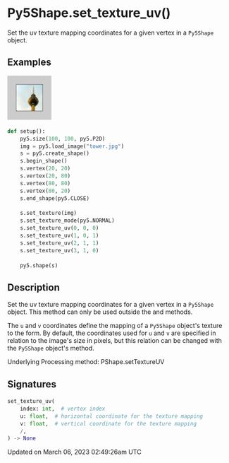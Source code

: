 # Py5Shape.set_texture_uv()

Set the uv texture mapping coordinates for a given vertex in a `Py5Shape` object.

## Examples

<div class="example-table">

<div class="example-row"><div class="example-cell-image">

![example picture for set_texture_uv()](/images/reference/Py5Shape_set_texture_uv_0.png)

</div><div class="example-cell-code">

```python
def setup():
    py5.size(100, 100, py5.P2D)
    img = py5.load_image("tower.jpg")
    s = py5.create_shape()
    s.begin_shape()
    s.vertex(20, 20)
    s.vertex(20, 80)
    s.vertex(80, 80)
    s.vertex(80, 20)
    s.end_shape(py5.CLOSE)

    s.set_texture(img)
    s.set_texture_mode(py5.NORMAL)
    s.set_texture_uv(0, 0, 0)
    s.set_texture_uv(1, 0, 1)
    s.set_texture_uv(2, 1, 1)
    s.set_texture_uv(3, 1, 0)

    py5.shape(s)
```

</div></div>

</div>

## Description

Set the uv texture mapping coordinates for a given vertex in a `Py5Shape` object. This method can only be used outside the [](py5shape_begin_shape) and [](py5shape_end_shape) methods.

The `u` and `v` coordinates define the mapping of a `Py5Shape` object's texture to the form. By default, the coordinates used for `u` and `v` are specified in relation to the image's size in pixels, but this relation can be changed with the `Py5Shape` object's [](py5shape_set_texture_mode) method.

Underlying Processing method: PShape.setTextureUV

## Signatures

```python
set_texture_uv(
    index: int,  # vertex index
    u: float,  # horizontal coordinate for the texture mapping
    v: float,  # vertical coordinate for the texture mapping
    /,
) -> None
```

Updated on March 06, 2023 02:49:26am UTC
